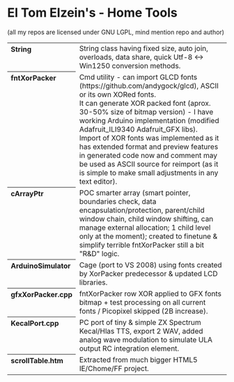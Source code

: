 # El Tom Elzein's - Home Tools
(all my repos are licensed under GNU LGPL, mind mention repo and author)
<table><tbody><tr><th align="left" valign="top">String</th><td>
String class having fixed size, auto join, overloads, data share, quick Utf-8 &lt;-&gt; Win1250 conversion methods.
</td></tr>
<tr><th align="left" valign="top">fntXorPacker</th><td>
Cmd utility - can import GLCD fonts (https://github.com/andygock/glcd), ASCII or its own XORed fonts.<br>
It can generate XOR packed font (aprox. 30-50% size of bitmap version) - I have working Arduino implementation
(modified Adafruit_ILI9340 Adafruit_GFX libs).<br>
Import of XOR fonts was implemented as it has extended format and preview features in generated code now and comment may be used as ASCII source for reimport (as it is simple to make small adjustments in any text editor).
</td></tr>
<tr><th align="left" valign="top">cArrayPtr</th><td>
POC smarter array (smart pointer, boundaries check, data encapsulation/protection, parent/child window chain, child window shifting, can manage external allocation; 1 child level only at the moment); created to finetune & simplify terrible fntXorPacker still a bit "R&D" logic.
</td></tr>
<tr><th align="left" valign="top">ArduinoSimulator</th><td>
Cage (port to VS 2008) using fonts created by XorPacker predecessor &amp; updated LCD libraries.
</td></tr>
<tr><th align="left" valign="top">gfxXorPacker.cpp</th><td>
fntXorPacker row XOR applied to GFX fonts bitmap + test processing on all current fonts / Picopixel skipped (2B increase).
</td></tr>
<tr><th align="left" valign="top">KecalPort.cpp</th><td>
PC port of tiny & simple ZX Spectrum Kecal/Hlas TTS, export 2 WAV, added analog wave modulation to simulate ULA output RC integration element.
</td></tr>
<tr><th align="left" valign="top">scrollTable.htm</th><td>
Extracted from much bigger HTML5 IE/Chome/FF project.
</td></tr>
</tbody></table>
